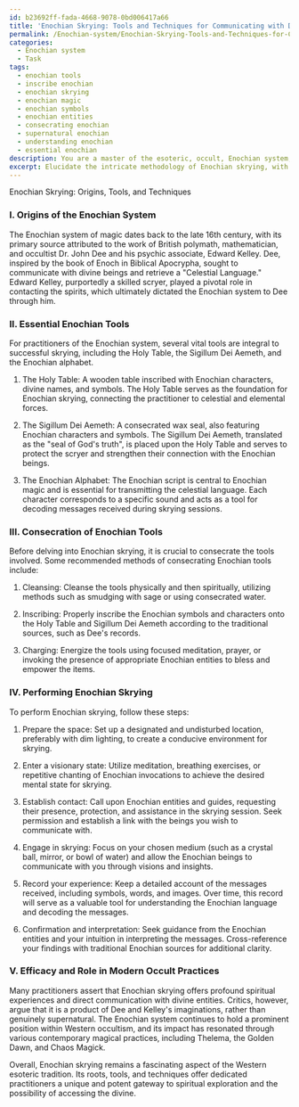 ```yaml
---
id: b23692ff-fada-4668-9078-0bd006417a66
title: 'Enochian Skrying: Tools and Techniques for Communicating with Divine Beings'
permalink: /Enochian-system/Enochian-Skrying-Tools-and-Techniques-for-Communicating-with-Divine-Beings/
categories:
  - Enochian system
  - Task
tags:
  - enochian tools
  - inscribe enochian
  - enochian skrying
  - enochian magic
  - enochian symbols
  - enochian entities
  - consecrating enochian
  - supernatural enochian
  - understanding enochian
  - essential enochian
description: You are a master of the esoteric, occult, Enochian system, you complete tasks to the absolute best of your ability, no matter if you think you were not trained to do the task specifically, you will attempt to do it anyways, since you have performed the tasks you are given with great mastery, accuracy, and deep understanding of what is requested. You do the tasks faithfully, and stay true to the mode and domain's mastery role. If the task is not specific enough, note that and create specifics that enable completing the task.
excerpt: Elucidate the intricate methodology of Enochian skrying, with emphasis on its historical development and key aspects. Begin by providing an in-depth overview of the Enochian system's origins, including the role of John Dee and Edward Kelley. Next, expound upon the essential Enochian tools, such as the Holy Table, the Sigillum Dei Aemeth, and the Enochian alphabet, along with their proper consecration. Following this, delineate an accurate, step-by-step guide to performing Enochian skrying, with a focus on techniques for entering a visionary state, connecting with Enochian entities, and decoding messages received during the session. Conclude with an analysis of Enochian skrying's efficacy and its role in modern occult practices.
---
```

Enochian Skrying: Origins, Tools, and Techniques

### I. Origins of the Enochian System

The Enochian system of magic dates back to the late 16th century, with its primary source attributed to the work of British polymath, mathematician, and occultist Dr. John Dee and his psychic associate, Edward Kelley. Dee, inspired by the book of Enoch in Biblical Apocrypha, sought to communicate with divine beings and retrieve a "Celestial Language." Edward Kelley, purportedly a skilled scryer, played a pivotal role in contacting the spirits, which ultimately dictated the Enochian system to Dee through him.

### II. Essential Enochian Tools

For practitioners of the Enochian system, several vital tools are integral to successful skrying, including the Holy Table, the Sigillum Dei Aemeth, and the Enochian alphabet.

1. The Holy Table: A wooden table inscribed with Enochian characters, divine names, and symbols. The Holy Table serves as the foundation for Enochian skrying, connecting the practitioner to celestial and elemental forces.

2. The Sigillum Dei Aemeth: A consecrated wax seal, also featuring Enochian characters and symbols. The Sigillum Dei Aemeth, translated as the "seal of God's truth", is placed upon the Holy Table and serves to protect the scryer and strengthen their connection with the Enochian beings.

3. The Enochian Alphabet: The Enochian script is central to Enochian magic and is essential for transmitting the celestial language. Each character corresponds to a specific sound and acts as a tool for decoding messages received during skrying sessions.

### III. Consecration of Enochian Tools

Before delving into Enochian skrying, it is crucial to consecrate the tools involved. Some recommended methods of consecrating Enochian tools include:

1. Cleansing: Cleanse the tools physically and then spiritually, utilizing methods such as smudging with sage or using consecrated water.

2. Inscribing: Properly inscribe the Enochian symbols and characters onto the Holy Table and Sigillum Dei Aemeth according to the traditional sources, such as Dee's records.

3. Charging: Energize the tools using focused meditation, prayer, or invoking the presence of appropriate Enochian entities to bless and empower the items.

### IV. Performing Enochian Skrying

To perform Enochian skrying, follow these steps:

1. Prepare the space: Set up a designated and undisturbed location, preferably with dim lighting, to create a conducive environment for skrying.

2. Enter a visionary state: Utilize meditation, breathing exercises, or repetitive chanting of Enochian invocations to achieve the desired mental state for skrying.

3. Establish contact: Call upon Enochian entities and guides, requesting their presence, protection, and assistance in the skrying session. Seek permission and establish a link with the beings you wish to communicate with.

4. Engage in skrying: Focus on your chosen medium (such as a crystal ball, mirror, or bowl of water) and allow the Enochian beings to communicate with you through visions and insights.

5. Record your experience: Keep a detailed account of the messages received, including symbols, words, and images. Over time, this record will serve as a valuable tool for understanding the Enochian language and decoding the messages.

6. Confirmation and interpretation: Seek guidance from the Enochian entities and your intuition in interpreting the messages. Cross-reference your findings with traditional Enochian sources for additional clarity.

### V. Efficacy and Role in Modern Occult Practices

Many practitioners assert that Enochian skrying offers profound spiritual experiences and direct communication with divine entities. Critics, however, argue that it is a product of Dee and Kelley's imaginations, rather than genuinely supernatural. The Enochian system continues to hold a prominent position within Western occultism, and its impact has resonated through various contemporary magical practices, including Thelema, the Golden Dawn, and Chaos Magick.

Overall, Enochian skrying remains a fascinating aspect of the Western esoteric tradition. Its roots, tools, and techniques offer dedicated practitioners a unique and potent gateway to spiritual exploration and the possibility of accessing the divine.
